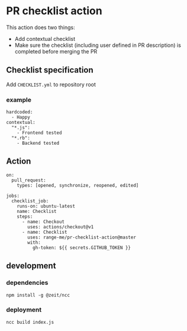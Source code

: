 # PR checklist action

This action does two things:
 - Add contextual checklist
 - Make sure the checklist (including user defined in PR description) is completed before merging the PR

## Checklist specification

Add `CHECKLIST.yml` to repository root

### example

```
hardcoded:
  - Happy
contextual:
  "*.js":
    - Frontend tested
  "*.rb":
    - Backend tested
```

## Action
```
on:
  pull_request:
    types: [opened, synchronize, reopened, edited]

jobs:
  checklist_job:
    runs-on: ubuntu-latest
    name: Checklist
    steps:
      - name: Checkout
        uses: actions/checkout@v1
      - name: Checklist
        uses: range-me/pr-checklist-action@master
        with:
          gh-token: ${{ secrets.GITHUB_TOKEN }}
```

## development

### dependencies
`npm install -g @zeit/ncc`

### deployment
```
ncc build index.js
```
